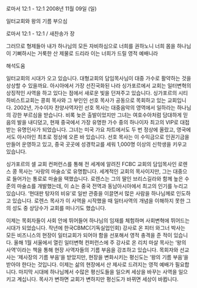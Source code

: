 로마서 12:1 - 12:1 
2008년 11월 09일 (일)

일터교회와 왕의 기름 부으심



로마서 12:1 - 12:1 / 새찬송가  장


그러므로 형제들아 내가 하나님의 모든 자비하심으로 너희를 권하노니 너희 몸을 하나님이 기뻐하시는 거룩한 산 제물로 드리라 이는 너희가 드릴 영적 예배니라

해석도움





일터교회의 시대가 오고 있습니다. 대형교회의 담임목사님이 대중 가수로 활약하는 것을 상상할 수 있을까요. 아시아에서 가장 선진국화된 나라 싱가포르에서 교회는 일터변혁의 상징적인 사역을 하고 있다는 점에서 새로운 빛을 던져주고 있습니다. 싱가포르의 시티 하비스트교회는 콩희 목사와 그 부인인 선호 목사가 공동으로 목회하고 있는 교회입니다. 2002년, 가수이자 찬양사역자인 선호 목사는 대중음악의 영역에서 일하라는 하나님의 강한 부르심을 받습니다. 비록 늦은 출발이었지만 그녀는 여호수아처럼 담대하게 믿음의 발을 내디뎠고, 현재 중국에서 가장 유명한 가수 중의 하나이자 최고의 VIP로 대접받는 유명인사가 되었습니다. 그녀는 미국 가요 차트에서도 두 번 정상에 올랐고, 영국에서도 아시아인 최초로 정상에 오른 바 있습니다. 선호 목사는 이 수익금으로 인권기금을 만들어 운영하고 있고, 중국 곳곳에 성경학교를 세워 1,000명 이상의 신학생을 키우고 있습니다. 

 싱가포르의 셀 교회 컨퍼런스를 통해 전 세계에 알려진 FCBC 교회의 담임목사인 로렌스 콩 목사는 ‘사랑의 마술쇼’로 유명합니다. 세계적인 교회의 목사이지만, 그는 대중으로 들어가는 통로로 마술을 택했습니다. 로렌스는 그의 딸인 브리스길라와 함께 높은 수준의 마술쇼를 개발했는데, 이 쇼는 중국 전역과 동남아시아에서 최고의 인기를 누리고 있습니다. ‘현대판 탕자의 비유’로 일반 관중을 이끌면서 많은 사람을 하나님께로 인도하고 있습니다. 로렌스 목사가 이 사역을 시작했을 때 일터사역의 개념을 이해하지 못한 그의 성도 중 상당수가 교회를 떠나기도 했습니다. 

 이제는 목회자들이 사회 안에 뛰어들어 하나님의 임재를 체험하며 사회변혁에 뛰어드는 시대가 되었습니다. 작년에 한국CBMC(기독실업인회) 강사로 온 피터 와그너 박사는 모든 비즈니스의 현장이 일터교회가 되어야 함을 선포해서 영적 충격을 준 적이 있습니다. 올해 1월 서울에서 열린 일터변혁 컨퍼런스에 주 강사로 온 리치 마살 목사는 ‘왕의 사역’이라는 책을 통해 현장 사역자들의 기름 부음을 강조하고 있습니다. 목회자와 선교사는 ‘제사장의 기름 부음’을 받았지만, 현장을 변화시키는 평신도는 ‘왕의 기름 부음’을 받아야 한다는 것입니다. 이제는 삶의 현장에서 산 제사로 드려지는 영적 예배가 필요합니다. 마지막 시대에 하나님께서 수많은 평신도들을 일으켜 세상을 바꾸는 사역을 일으키고 계십니다. 목사가 변하면 교회가 변하지만 평신도가 바뀌면 세상이 바뀝니다.